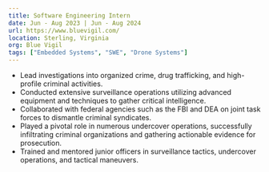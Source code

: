 ```yaml
---
title: Software Engineering Intern
date: Jun - Aug 2023 | Jun - Aug 2024
url: https://www.bluevigil.com/
location: Sterling, Virginia
org: Blue Vigil
tags: ["Embedded Systems", "SWE", "Drone Systems"]
---
```


- Lead investigations into organized crime, drug trafficking, and high-profile criminal activities.
- Conducted extensive surveillance operations utilizing advanced equipment and techniques to gather critical intelligence.
- Collaborated with federal agencies such as the FBI and DEA on joint task forces to dismantle criminal syndicates.
- Played a pivotal role in numerous undercover operations, successfully infiltrating criminal organizations and gathering actionable evidence for prosecution.
- Trained and mentored junior officers in surveillance tactics, undercover operations, and tactical maneuvers.
